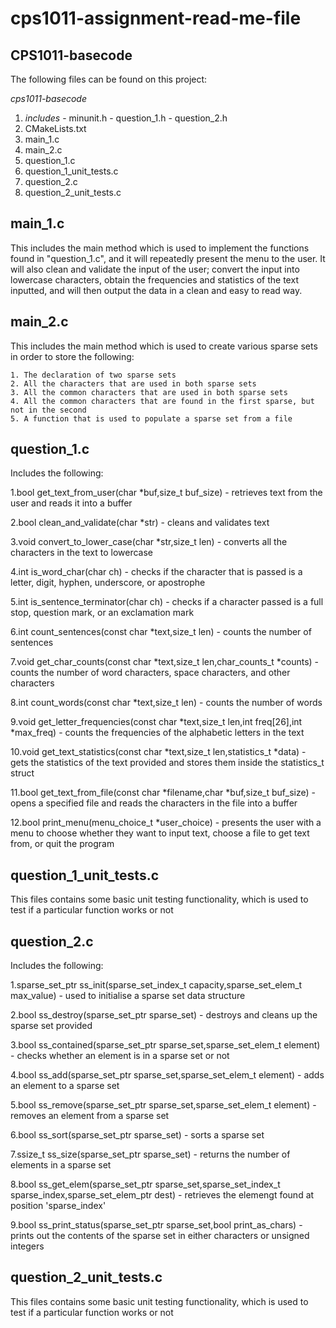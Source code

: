 # cps1011-assignment-read-me-file

## CPS1011-basecode

The following files can be found on this project:

   *cps1011-basecode*
1. *includes*
        - minunit.h
        - question_1.h
        - question_2.h
2. CMakeLists.txt
3. main_1.c
4. main_2.c
5. question_1.c
6. question_1_unit_tests.c
7. question_2.c
8. question_2_unit_tests.c

## main_1.c

This includes the main method which is used to implement the functions found in "question_1.c", and it will repeatedly present the menu to the user.  It will also clean and validate the input of the user; convert the input into lowercase characters, obtain the frequencies and statistics of the text inputted, and will then output the data in a clean and easy to read way.

## main_2.c
This includes the main method which is used to create various sparse sets in order to store the following:

    1. The declaration of two sparse sets
    2. All the characters that are used in both sparse sets
    3. All the common characters that are used in both sparse sets
    4. All the common characters that are found in the first sparse, but not in the second
    5. A function that is used to populate a sparse set from a file
    
## question_1.c

Includes the following:

1.bool get_text_from_user(char *buf,size_t buf_size)
    - retrieves text from the user and reads it into a buffer

2.bool clean_and_validate(char *str)
    - cleans and validates text

3.void convert_to_lower_case(char *str,size_t len)
    - converts all the characters in the text to lowercase
    
4.int is_word_char(char ch)
    - checks if the character that is passed is a letter, digit, hyphen, underscore, or apostrophe

5.int is_sentence_terminator(char ch) 
    - checks if a character passed is a full stop, question mark, or an exclamation mark
    
6.int count_sentences(const char *text,size_t len) 
    - counts the number of sentences
    
7.void get_char_counts(const char *text,size_t len,char_counts_t *counts)
    - counts the number of word characters, space characters, and other characters
    
8.int count_words(const char *text,size_t len)
    - counts the number of words
    
9.void get_letter_frequencies(const char *text,size_t len,int freq[26],int *max_freq)
    - counts the frequencies of the alphabetic letters in the text
    
10.void get_text_statistics(const char *text,size_t len,statistics_t *data)
    - gets the statistics of the text provided and stores them inside the statistics_t struct
    
11.bool get_text_from_file(const char *filename,char *buf,size_t buf_size)
    - opens a specified file and reads the characters in the file into a buffer
    
12.bool print_menu(menu_choice_t *user_choice) 
    - presents the user with a menu to choose whether they want to input text, choose a file to get text from, or quit the program
    
## question_1_unit_tests.c
This files contains some basic unit testing functionality, which is used to test if a particular function works or not

## question_2.c

Includes the following:

1.sparse_set_ptr ss_init(sparse_set_index_t capacity,sparse_set_elem_t max_value)
    - used to initialise a sparse set data structure
    
2.bool ss_destroy(sparse_set_ptr sparse_set)
    - destroys and cleans up the sparse set provided
    
3.bool ss_contained(sparse_set_ptr sparse_set,sparse_set_elem_t element)
    - checks whether an element is in a sparse set or not

4.bool ss_add(sparse_set_ptr sparse_set,sparse_set_elem_t element)
    - adds an element to a sparse set
    
5.bool ss_remove(sparse_set_ptr sparse_set,sparse_set_elem_t element)
    - removes an element from a sparse set
    
6.bool ss_sort(sparse_set_ptr sparse_set)
    - sorts a sparse set
    
7.ssize_t ss_size(sparse_set_ptr sparse_set)
    - returns the number of elements in a sparse set
    
8.bool ss_get_elem(sparse_set_ptr sparse_set,sparse_set_index_t sparse_index,sparse_set_elem_ptr dest)
    - retrieves the elemengt found at position 'sparse_index'
    
9.bool ss_print_status(sparse_set_ptr sparse_set,bool print_as_chars)
    - prints out the contents of the sparse set in either characters or unsigned integers
    
## question_2_unit_tests.c
This files contains some basic unit testing functionality, which is used to test if a particular function works or not

    


